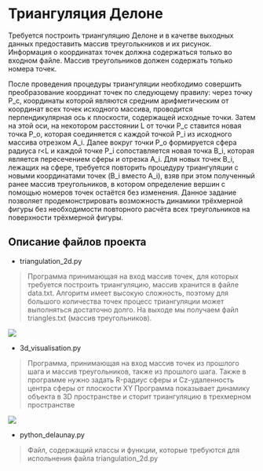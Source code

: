 # Триангуляция Делоне

Требуется построить триангуляцию Делоне и в качетве
выходных данных предоставить массив треуголькников и их рисунок.
Информация о координатах точек должна содержаться только
во входном файле. Массив треугольников должен содержать только
номера точек.


После проведения процедуры триангуляции необходимо совершить
преобразование координат точек по следующему правилу: через
точку P_c, координаты которой являются средним арифметическим
от координат всех точек исходного массива, проводится
перпендикулярная ось к плоскости, содержащей исходные точки. Затем
на этой оси, на некотором расстоянии L от точки P_c ставится
новая точка P_o, которая соединяется с каждой точкой P_i из
исходного массива отрезком A_i. Далее вокруг точки P_o формируется
сфера радиуса r<L и каждой точке P_i сопоставляется новая точка
B_i, которая является пересечением сферы и отрезка A_i.
Для новых точек B_i, лежащих на сфере, требуется повторить
процедуру триангуляции с новыми координатами точек (B_i вместо A_i),
взяв при этом полученный ранее массив треугольников, в котором
определение вершин с помощью номеров точек остаётся без изменения.
Данное задание позволяет продемонстрировать возможность динамики
трёхмерной фигуры без необходимости повторного расчёта всех
треугольников на поверхности трёхмерной фигуры.


## Описание файлов проекта

- triangulation_2d.py

>Программа принимающая на вход массив точек, для которых требуется построить
>триангуляцию, массив хранится в файле data.txt.
> Алгоритм имеет высокую сложность, поэтому для большого
> количества точек процесс триангуляции может выполняться достаточно
> долго.
>На выходе мы получаем файл triangles.txt (массив треугольников).

<image src="trian_2d.png">

- 3d_visualisation.py

>Программа, принимающая на вход массив точек из прошлого шага
>и массив треугольников, также из прошлого шага.
>Также в программе нужно задать R-радиус сферы и Cz-удаленность
>центра сферы от плоскости XY
>Программа показывает динамику объекта в 3D пространстве 
>и сторит триангуляцию в трехмерном пространстве

<image src="trian_3d.png">

- python_delaunay.py

>Файл, содержащий классы и функции, которые требуются
>для испольнения файла triangulation_2d.py